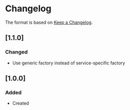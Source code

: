 # Changelog
The format is based on [Keep a Changelog](https://keepachangelog.com/en/1.0.0/).

## [1.1.0]
### Changed
- Use generic factory instead of service-specific factory


## [1.0.0]
### Added
- Created
